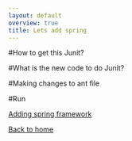 ```yaml
---
layout: default
overview: true
title: Lets add spring
---
```


#How to get this Junit?

#What is the new code to do Junit?

#Making changes to ant file

#Run

[Adding spring framework](lets_add_spring.html)

[Back to home](index.html)
